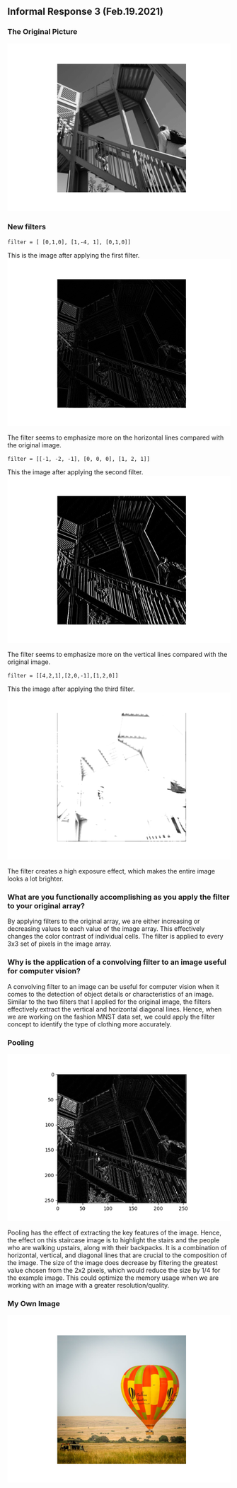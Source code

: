 ## Informal Response 3 (Feb.19.2021)

### The Original Picture 
![image_org](IR3_Original.png)

### New filters 
```
filter = [ [0,1,0], [1,-4, 1], [0,1,0]]
```
This is the image after applying the first filter.
![image_filter1](IR3_Filter1.png)

The filter seems to emphasize more on the horizontal lines compared with the original image. 

```
filter = [[-1, -2, -1], [0, 0, 0], [1, 2, 1]]
```

This the image after applying the second filter. 
![image_filter1](IR3_Filter2.png)

The filter seems to emphasize more on the vertical lines compared with the original image. 

```
filter = [[4,2,1],[2,0,-1],[1,2,0]]
```

This the image after applying the third filter. 
![image_filter1](IR3_Filter3.png)

The filter creates a high exposure effect, which makes the entire image looks a lot brighter. 

### What are you functionally accomplishing as you apply the filter to your original array?
By applying filters to the original array, we are either increasing or decreasing values to each value of the image array. This effectively changes the color contrast of individual cells. The filter is applied to every 3x3 set of pixels in the image array.

### Why is the application of a convolving filter to an image useful for computer vision? 
A convolving filter to an image can be useful for computer vision when it comes to the detection of object details or characteristics of an image. Similar to the two filters that I applied for the original image, the filters effectively extract the vertical and horizontal diagonal lines. Hence, when we are working on the fashion MNST data set, we could apply the filter concept to identify the type of clothing more accurately.

### Pooling
![Pooling](Pooling.png)

Pooling has the effect of extracting the key features of the image. Hence, the effect on this staircase image is to highlight the stairs and the people who are walking upstairs, along with their backpacks. It is a combination of horizontal, vertical, and diagonal lines that are crucial to the composition of the image. The size of the image does decrease by filtering the greatest value chosen from the 2x2 pixels, which would reduce the size by 1/4 for the example image. This could optimize the memory usage when we are working with an image with a greater resolution/quality. 

### My Own Image
![My Chosen Image](IR3_MyImage.png)
